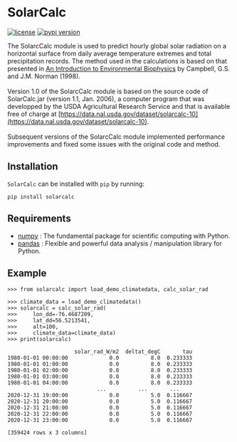 # SolarCalc
[![license](https://img.shields.io/pypi/l/appconfigs.svg)](./LICENSE)
[![pypi version](https://img.shields.io/pypi/v/solarcalc.svg)](https://pypi.org/project/solarcalc/)

The SolarcCalc module is used to predict hourly global solar
radiation on a horizontal surface from daily average temperature
extremes and total precipitation records.
The method used in the calculations is based on that presented in
[An Introduction to Environmental Biophysics](https://link.springer.com/book/10.1007/978-1-4612-1626-1)
by Campbell, G.S. and J.M. Norman (1998).
<br><br>
Version 1.0 of the SolarcCalc module is based on the source code of
SolarCalc.jar (version 1.1, Jan. 2006), a computer program  that was
developped by the USDA Agricultural Research Service and that is
available free of charge at [https://data.nal.usda.gov/dataset/solarcalc-10](https://data.nal.usda.gov/dataset/solarcalc-10).
<br><br>
Subsequent versions of the SolarcCalc module implemented performance
improvements and fixed some issues with the original code and method.


## Installation

`SolarCalc` can be installed with `pip` by running:

```commandlines
pip install solarcalc
```

## Requirements

- [numpy](https://github.com/numpy/numpy) :  The fundamental package for scientific computing with Python.
- [pandas](https://github.com/pandas-dev/pandas) : Flexible and powerful data analysis / manipulation library for Python.

## Example

```
>>> from solarcalc import load_demo_climatedata, calc_solar_rad

>>> climate_data = load_demo_climatedata()
>>> solarcalc = calc_solar_rad(
>>>     lon_dd=-76.4687209,
>>>     lat_dd=56.5213541,
>>>     alt=100,
>>>     climate_data=climate_data)
>>> print(solarcalc)

                     solar_rad_W/m2  deltat_degC       tau
1980-01-01 00:00:00             0.0          8.0  0.233333
1980-01-01 01:00:00             0.0          8.0  0.233333
1980-01-01 02:00:00             0.0          8.0  0.233333
1980-01-01 03:00:00             0.0          8.0  0.233333
1980-01-01 04:00:00             0.0          8.0  0.233333
                            ...          ...       ...
2020-12-31 19:00:00             0.0          5.0  0.116667
2020-12-31 20:00:00             0.0          5.0  0.116667
2020-12-31 21:00:00             0.0          5.0  0.116667
2020-12-31 22:00:00             0.0          5.0  0.116667
2020-12-31 23:00:00             0.0          5.0  0.116667

[359424 rows x 3 columns]

```

